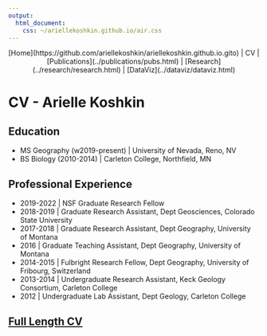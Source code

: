 ```yaml
---
output: 
  html_document: 
    css: ~/ariellekoshkin.github.io/air.css
---
```

<center>
[Home](https://github.com/ariellekoshkin/ariellekoshkin.github.io.gito) | CV | [Publications](../publications/pubs.html) | [Research](../research/research.html) | [DataViz](../dataviz/dataviz.html)
</center>

# CV - Arielle Koshkin

## Education

- MS Geography (w2019-present) | University of Nevada, Reno, NV
- BS Biology (2010-2014) | Carleton College, Northfield, MN

## Professional Experience

- 2019-2022 | NSF Graduate Research Fellow
- 2018-2019 | Graduate Research Assistant, Dept Geosciences, Colorado State University
- 2017-2018 | Graduate Research Assistant, Dept Geography, University of Montana
- 2016 | Graduate Teaching Assistant, Dept Geography, University of Montana
- 2014-2015 | Fulbright Research Fellow, Dept Geography, University of Fribourg, Switzerland
- 2013-2014 | Undergraduate Research Assistant, Keck Geology Consortium, Carleton College
- 2012 | Undergraduate Lab Assistant, Dept Geology, Carleton College

## [Full Length CV](cv.pdf)
